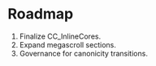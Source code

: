 # Roadmap
1) Finalize CC_InlineCores.
2) Expand megascroll sections.
3) Governance for canonicity transitions.


